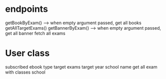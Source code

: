 # endpoints
getBookByExam() --> when empty argument passed, get all books
getAllTargetExams()
getBannerByExam() --> when empty argument passed, get all banner
fetch all exams

# User class
subscribed ebook type
target exams
target year
school name
get all exam with classes
school